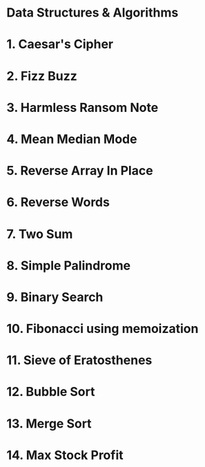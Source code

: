 # Data  Structures & Algorithms
# 1.  Caesar's Cipher
# 2.  Fizz Buzz
# 3.  Harmless Ransom Note
# 4.  Mean Median Mode
# 5.  Reverse Array In Place
# 6.  Reverse Words 
# 7.  Two Sum
# 8.  Simple Palindrome
# 9.  Binary Search
# 10. Fibonacci using memoization
# 11. Sieve of Eratosthenes
# 12. Bubble Sort
# 13. Merge Sort
# 14. Max Stock Profit


